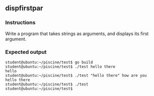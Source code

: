 ## dispfirstpar

### Instructions

Write a program that takes strings as arguments, and displays its first argument.

### Expected output

```console
student@ubuntu:~/piscine/test$ go build
student@ubuntu:~/piscine/test$ ./test hello there
hello
student@ubuntu:~/piscine/test$ ./test "hello there" how are you
hello there
student@ubuntu:~/piscine/test$ ./test
student@ubuntu:~/piscine/test$
```